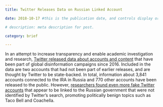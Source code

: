 ```yaml
---
title: Twitter Releases Data on Russian Linked Account

date: 2018-10-17 #this is the publication date, and controls display order.

# description: meta description for post.

category: brief

---
```


In an attempt to increase transparency and enable academic investigation and research, [Twitter released data about accounts and content][link] that have been part of global disinformation campaigns since 2016. Included in the data are two accounts that had not been part of earlier releases, and are thought by Twitter to be state-backed. In total, information about 3,841 accounts connected to the IRA in Russia and 770 other accounts have been released to the public. However, [researchers found even more fake Twitter accounts][link2] that appear to be linked to the Russian government that were not identified by Twitter’s search, promoting politically benign topics such as Taco Bell and Coachella.

[link]: https://blog.twitter.com/official/en_us/topics/company/2018/enabling-further-research-of-information-operations-on-twitter.html

[link2]: https://www.buzzfeednews.com/article/janelytvynenko/russian-twitter-bots-coachella-taco-bell
